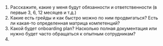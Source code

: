 1. Расскажите, какие у меня будут обязанности и ответственности (в первые 3, 6, 12 месяцев и т.д.)
2. Какие есть грейды и как быстро можно по ним продвигаться? Есть ли какая-то определенная матрица компетенций?
3. Какой будет onboarding plan? Насколько полная документация или нужно будет часто обращаться к опытным сотрудникам?
4. 